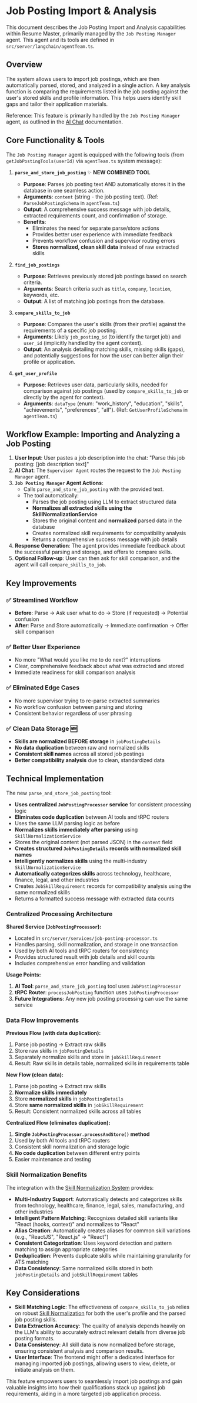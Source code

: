 # Job Posting Import & Analysis

This document describes the Job Posting Import and Analysis capabilities within Resume Master, primarily managed by the `Job Posting Manager` agent. This agent and its tools are defined in `src/server/langchain/agentTeam.ts`.

## Overview

The system allows users to import job postings, which are then automatically parsed, stored, and analyzed in a single action. A key analysis function is comparing the requirements listed in the job posting against the user's stored skills and profile information. This helps users identify skill gaps and tailor their application materials.

Reference: This feature is primarily handled by the `Job Posting Manager` agent, as outlined in the [AI Chat](./ai-chat.md) documentation.

## Core Functionality & Tools

The `Job Posting Manager` agent is equipped with the following tools (from `getJobPostingTools(userId)` via `agentTeam.ts` system message):

1.  **`parse_and_store_job_posting`** ✨ **NEW COMBINED TOOL**

    - **Purpose**: Parses job posting text AND automatically stores it in the database in one seamless action.
    - **Arguments**: `content` (string - the job posting text). (Ref: `ParseJobPostingSchema` in `agentTeam.ts`)
    - **Output**: A comprehensive success message with job details, extracted requirements count, and confirmation of storage.
    - **Benefits**:
      - Eliminates the need for separate parse/store actions
      - Provides better user experience with immediate feedback
      - Prevents workflow confusion and supervisor routing errors
      - **Stores normalized, clean skill data** instead of raw extracted skills

2.  **`find_job_postings`**

    - **Purpose**: Retrieves previously stored job postings based on search criteria.
    - **Arguments**: Search criteria such as `title`, `company`, `location`, keywords, etc.
    - **Output**: A list of matching job postings from the database.

3.  **`compare_skills_to_job`**

    - **Purpose**: Compares the user's skills (from their profile) against the requirements of a specific job posting.
    - **Arguments**: Likely `job_posting_id` (to identify the target job) and `user_id` (implicitly handled by the agent context).
    - **Output**: An analysis detailing matching skills, missing skills (gaps), and potentially suggestions for how the user can better align their profile or application.

4.  **`get_user_profile`**
    - **Purpose**: Retrieves user data, particularly skills, needed for comparison against job postings (used by `compare_skills_to_job` or directly by the agent for context).
    - **Arguments**: `dataType` (enum: "work_history", "education", "skills", "achievements", "preferences", "all"). (Ref: `GetUserProfileSchema` in `agentTeam.ts`)

## Workflow Example: Importing and Analyzing a Job Posting

1.  **User Input**: User pastes a job description into the chat: "Parse this job posting: [job description text]"
2.  **AI Chat**: The `Supervisor Agent` routes the request to the `Job Posting Manager` agent.
3.  **`Job Posting Manager` Agent Actions**:
    - Calls `parse_and_store_job_posting` with the provided text.
    - The tool automatically:
      - Parses the job posting using LLM to extract structured data
      - **Normalizes all extracted skills using the SkillNormalizationService**
      - Stores the original content and **normalized** parsed data in the database
      - Creates normalized skill requirements for compatibility analysis
      - Returns a comprehensive success message with job details
4.  **Response Generation**: The agent provides immediate feedback about the successful parsing and storage, and offers to compare skills.
5.  **Optional Follow-up**: User can then ask for skill comparison, and the agent will call `compare_skills_to_job`.

## Key Improvements

### ✅ Streamlined Workflow

- **Before**: Parse → Ask user what to do → Store (if requested) → Potential confusion
- **After**: Parse and Store automatically → Immediate confirmation → Offer skill comparison

### ✅ Better User Experience

- No more "What would you like me to do next?" interruptions
- Clear, comprehensive feedback about what was extracted and stored
- Immediate readiness for skill comparison analysis

### ✅ Eliminated Edge Cases

- No more supervisor trying to re-parse extracted summaries
- No workflow confusion between parsing and storing
- Consistent behavior regardless of user phrasing

### ✅ **Clean Data Storage** 🆕

- **Skills are normalized BEFORE storage** in `jobPostingDetails`
- **No data duplication** between raw and normalized skills
- **Consistent skill names** across all stored job postings
- **Better compatibility analysis** due to clean, standardized data

## Technical Implementation

The new `parse_and_store_job_posting` tool:

- **Uses centralized `JobPostingProcessor` service** for consistent processing logic
- **Eliminates code duplication** between AI tools and tRPC routers
- Uses the same LLM parsing logic as before
- **Normalizes skills immediately after parsing** using `SkillNormalizationService`
- Stores the original content (not parsed JSON) in the `content` field
- **Creates structured `JobPostingDetails` records with normalized skill names**
- **Intelligently normalizes skills** using the multi-industry `SkillNormalizationService`
- **Automatically categorizes skills** across technology, healthcare, finance, legal, and other industries
- Creates `JobSkillRequirement` records for compatibility analysis using the same normalized skills
- Returns a formatted success message with extracted data counts

### Centralized Processing Architecture

**Shared Service (`JobPostingProcessor`):**

- Located in `src/server/services/job-posting-processor.ts`
- Handles parsing, skill normalization, and storage in one transaction
- Used by both AI tools and tRPC routers for consistency
- Provides structured result with job details and skill counts
- Includes comprehensive error handling and validation

**Usage Points:**

1. **AI Tool**: `parse_and_store_job_posting` tool uses `JobPostingProcessor`
2. **tRPC Router**: `processJobPosting` function uses `JobPostingProcessor`
3. **Future Integrations**: Any new job posting processing can use the same service

### Data Flow Improvements

**Previous Flow (with data duplication):**

1. Parse job posting → Extract raw skills
2. Store raw skills in `jobPostingDetails`
3. Separately normalize skills and store in `jobSkillRequirement`
4. Result: Raw skills in details table, normalized skills in requirements table

**New Flow (clean data):**

1. Parse job posting → Extract raw skills
2. **Normalize skills immediately**
3. Store **normalized skills** in `jobPostingDetails`
4. Store **same normalized skills** in `jobSkillRequirement`
5. Result: Consistent normalized skills across all tables

**Centralized Flow (eliminates duplication):**

1. **Single `JobPostingProcessor.processAndStore()` method**
2. Used by both AI tools and tRPC routers
3. Consistent skill normalization and storage logic
4. **No code duplication** between different entry points
5. Easier maintenance and testing

### Skill Normalization Benefits

The integration with the [Skill Normalization System](./skill-normalization.md) provides:

- **Multi-Industry Support**: Automatically detects and categorizes skills from technology, healthcare, finance, legal, sales, manufacturing, and other industries
- **Intelligent Pattern Matching**: Recognizes detailed skill variants like "React (hooks, context)" and normalizes to "React"
- **Alias Creation**: Automatically creates aliases for common skill variations (e.g., "ReactJS", "React.js" → "React")
- **Consistent Categorization**: Uses keyword detection and pattern matching to assign appropriate categories
- **Deduplication**: Prevents duplicate skills while maintaining granularity for ATS matching
- **Data Consistency**: Same normalized skills stored in both `jobPostingDetails` and `jobSkillRequirement` tables

## Key Considerations

- **Skill Matching Logic**: The effectiveness of `compare_skills_to_job` relies on robust [Skill Normalization](./skill-normalization.md) for both the user's profile and the parsed job posting skills.
- **Data Extraction Accuracy**: The quality of analysis depends heavily on the LLM's ability to accurately extract relevant details from diverse job posting formats.
- **Data Consistency**: All skill data is now normalized before storage, ensuring consistent analysis and comparison results.
- **User Interface**: The frontend might offer a dedicated interface for managing imported job postings, allowing users to view, delete, or initiate analysis on them.

This feature empowers users to seamlessly import job postings and gain valuable insights into how their qualifications stack up against job requirements, aiding in a more targeted job application process.
